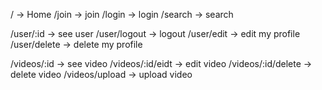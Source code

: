 / -> Home
/join -> join
/login -> login
/search -> search

/user/:id -> see user
/user/logout -> logout
/user/edit -> edit my profile
/user/delete -> delete my profile

/videos/:id -> see video
/videos/:id/eidt -> edit video
/videos/:id/delete -> delete video
/videos/upload -> upload video
